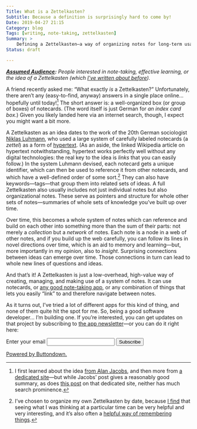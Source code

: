 ```yaml
---
Title: What is a Zettelkasten?
Subtitle: Because a definition is surprisingly hard to come by!
Date: 2019-04-27 21:15
Category: blog
Tags: [writing, note-taking, zettelkasten]
Summary: >
    Defining a Zettelkasten—a way of organizing notes for long-term usability and profit.
Status: draft

---
```


<i><b>[Assumed Audience][aa]:</b> People interested in note-taking, effective learning, or the idea of a Zettelkasten (which [I’ve written about before][zettelkasten]).</i>

[aa]: https://www.chriskrycho.com/2018/assumed-audiences.html

A friend recently asked me: “What exactly *is* a Zettelkasten?” Unfortunately, there aren’t any (easy-to-find, anyway) answers in a single place online… hopefully until today![^background] The short answer is: a well-organized box (or group of boxes) of notecards. (The word itself is just German for <i>an index card box</i>.) Given you likely landed here via an internet search, though, I expect you might want a bit more.

A Zettelkasten as an idea dates to the work of the 20th German sociologist [Niklas Luhmann], who used a large system of carefully labeled notecards (a <i>zettel</i>) as a form of [hypertext]. (As an aside, the linked Wikipedia article on hypertext notwithstanding, hypertext works perfectly well without any digital technologies: the real key to the idea is *links* that you can easily follow.) In the system Luhmann devised, each notecard gets a unique identifier, which can then be used to reference it from other notecards, and which have a well-defined order of some sort.[^order] They can also have keywords—tags—that group them into related sets of ideas. A full Zettelkasten also usually includes not just individual notes but also organizational notes. These serve as pointers and structure for whole other sets of notes—summaries of whole sets of knowledge you’ve built up over time.

Over time, this becomes a whole system of notes which can reference and build on each other into something more than the sum of their parts: not merely a *collection* but a *network* of notes. Each note is a node in a web of other notes, and if you build up the web carefully, you can follow its lines in novel directions over time, which is an aid to memory and learning—but, more importantly in my opinion, also to *insight*. Surprising connections between ideas can emerge over time. Those connections in turn can lead to whole new lines of questions and ideas.

And that’s it! A Zettelkasten is just a low-overhead, high-value way of creating, managing, and making use of a system of notes. It can use notecards, or [any good note-taking app][bear], or any combination of things that lets you easily “link” to and therefore navigate between notes.

<aside>

As it turns out, I’ve tried a lot of different apps for this kind of thing, and none of them quite hit the spot for me. So, being a good software developer… I’m building one. If you’re interested, you can get updates on that project by subscribing to [the app newsletter][rewrite-list]—or you can do it right here:

<form
  action="https://buttondown.email/api/emails/embed-subscribe/rewrite"
  method="post"
  target="popupwindow"
  onsubmit="window.open('https://buttondown.email/rewrite', 'popupwindow')"
  class="embeddable-buttondown-form"
>
  <label for="bd-email">Enter your email</label>
  <input type="email" name="email" id="bd-email">
  <input type="hidden" value="1" name="embed"/>
  <input type="submit" value="Subscribe" />
  <p>
    <a href="https://buttondown.email" target="_blank">Powered by Buttondown.</a>
  </p>
</form>

</aside>

[^background]: I first learned about the idea [from Alan Jacobs][aj], and then more from [a dedicated site][.de]—but while Jacobs’ post gives a reasonably good summary, as does [this post][create] on that dedicated site, neither has much search prominence.

[^order]: I’ve chosen to organize my own Zettelkasten by date, because [I find][blog] that seeing what I was thinking at a particular time can be very helpful and very interesting, and it’s also often a [helpful way of remembering things][date].

[zettelkasten]: https://www.chriskrycho.com/zettelkasten/
[Niklas Luhmann]: https://en.wikipedia.org/wiki/Special:Search?search=Niklas%20Luhmann&go=Go
[hypertext]: https://en.wikipedia.org/wiki/Hypertext
[bear]: https://bear.app
[rewrite-list]: https://buttondown.email/rewrite
[aj]: https://blog.ayjay.org/my-zettelkasten/
[.de]: https://zettelkasten.de
[create]: https://zettelkasten.de/posts/zettelkasten-improves-thinking-writing/
[blog]: https://www.chriskrycho.com/2018/blog-as-note-taking-tool.html
[date]: https://zettelkasten.de/posts/add-identity/